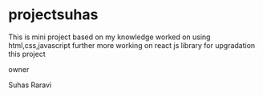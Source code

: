 # projectsuhas
This is mini project based on my knowledge 
worked on using html,css,javascript
further more working on react js library for upgradation this project

owner

Suhas Raravi
